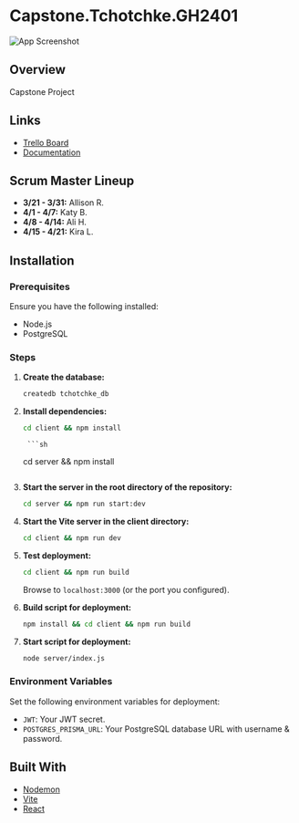 # Capstone.Tchotchke.GH2401

![App Screenshot](https://github.com/Team-Tchotchke/Capstone.Tchotchke.GH2401/assets/156130068/097c51f5-f3d5-4330-b5a6-d4f6a342346e)

## Overview

Capstone Project

## Links

- [Trello Board](https://trello.com/b/PNUsHDcf/capstone-project)
- [Documentation](https://docs.google.com/spreadsheets/d/1tYqxJT_uP_ADT2LviBncoi75aRR_CYzKj5O136JIA7A/edit?usp=drive_web&ouid=104809665772122790445)

## Scrum Master Lineup

- **3/21 - 3/31:** Allison R.
- **4/1 - 4/7:** Katy B.
- **4/8 - 4/14:** Ali H.
- **4/15 - 4/21:** Kira L.

## Installation

### Prerequisites

Ensure you have the following installed:
- Node.js
- PostgreSQL

### Steps

1. **Create the database:**

    ```sh
    createdb tchotchke_db
    ```

2. **Install dependencies:**

    ```sh
    cd client && npm install
    ```
        ```sh
    cd server && npm install
    ```

3. **Start the server in the root directory of the repository:**

    ```sh
    cd server && npm run start:dev
    ```

4. **Start the Vite server in the client directory:**

    ```sh
    cd client && npm run dev
    ```

5. **Test deployment:**

    ```sh
    cd client && npm run build
    ```

    Browse to `localhost:3000` (or the port you configured).

6. **Build script for deployment:**

    ```sh
    npm install && cd client && npm run build
    ```

7. **Start script for deployment:**

    ```sh
    node server/index.js
    ```

### Environment Variables

Set the following environment variables for deployment:

- `JWT`: Your JWT secret.
- `POSTGRES_PRISMA_URL`: Your PostgreSQL database URL with username & password.

## Built With

- [Nodemon](https://nodemon.io/)
- [Vite](https://vitejs.dev/)
- [React](https://reactjs.org/)

